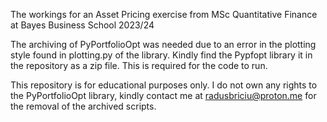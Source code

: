 The workings for an Asset Pricing exercise from MSc Quantitative Finance at Bayes Business School 2023/24

The archiving of PyPortfolioOpt was needed due to an error in the plotting style found in plotting.py of the library.
Kindly find the Pypfopt library it in the repository as a zip file. This is required for the code to run.

This repository is for educational purposes only. I do not own any rights to the PyPortfolioOpt library, kindly
contact me at radusbriciu@proton.me for the removal of the archived scripts.
